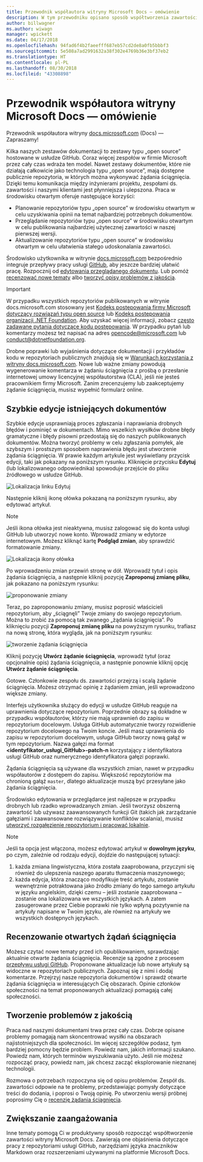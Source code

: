 ```yaml
---
title: Przewodnik współautora witryny Microsoft Docs — omówienie
description: W tym przewodniku opisano sposób współtworzenia zawartości witryny dokumentacji firmy Microsoft, docs.microsoft.com.
author: billwagner
ms.author: wiwagn
manager: wpickett
ms.date: 04/17/2018
ms.openlocfilehash: 94fad6f4b2faeefff687eb57cd2de8a0fb5bbbf3
ms.sourcegitcommit: 5e508a7ad2991632a38f302e4769b36e3bf37eb2
ms.translationtype: HT
ms.contentlocale: pl-PL
ms.lasthandoff: 08/30/2018
ms.locfileid: "43308898"
---
```

# <a name="microsoft-docs-contributor-guide-overview"></a>Przewodnik współautora witryny Microsoft Docs — omówienie

Przewodnik współautora witryny [docs.microsoft.com](https://docs.microsoft.com) (Docs) — Zapraszamy!

Kilka naszych zestawów dokumentacji to zestawy typu „open source” hostowane w usłudze GitHub. Coraz więcej zespołów w firmie Microsoft przez cały czas wdraża ten model. Nawet zestawy dokumentów, które nie działają całkowicie jako technologia typu „open source”, mają dostępne publicznie repozytoria, w których można wykonywać żądania ściągnięcia. Dzięki temu komunikacja między inżynierami projektu, zespołami ds. zawartości i naszymi klientami jest płynniejsza i ulepszona. Praca w środowisku otwartym oferuje następujące korzyści:

- Planowanie repozytoriów typu „open source” w środowisku otwartym w celu uzyskiwania opinii na temat najbardziej potrzebnych dokumentów.
- Przeglądanie repozytoriów typu „open source” w środowisku otwartym w celu publikowania najbardziej użytecznej zawartości w naszej pierwszej wersji.
- Aktualizowanie repozytoriów typu „open source” w środowisku otwartym w celu ułatwienia stałego udoskonalania zawartości.

Środowisko użytkownika w witrynie [docs.microsoft.com](https://docs.microsoft.com) bezpośrednio integruje przepływy pracy usługi [GitHub](https://github.com), aby jeszcze bardziej ułatwić pracę. Rozpocznij od [edytowania przeglądanego dokumentu](#quick-edits-to-existing-documents). Lub pomóż [recenzować nowe tematy](#review-open-prs) albo [tworzyć opisy problemów z jakością](#create-quality-issues).

> [!IMPORTANT]
> W przypadku wszystkich repozytoriów publikowanych w witrynie docs.microsoft.com stosowany jest [Kodeks postępowania firmy Microsoft dotyczący rozwiązań typu open source](https://opensource.microsoft.com/codeofconduct/) lub [Kodeks postępowania organizacji .NET Foundation](https://dotnetfoundation.org/code-of-conduct). Aby uzyskać więcej informacji, zobacz [często zadawane pytania dotyczące kodu postępowania](https://opensource.microsoft.com/codeofconduct/faq/). W przypadku pytań lub komentarzy możesz też napisać na adres [opencode@microsoft.com](mailto:opencode@microsoft.com) lub [conduct@dotnetfoundation.org](mailto:conduct@dotnetfoundation.org).<br>
>
> Drobne poprawki lub wyjaśnienia dotyczące dokumentacji i przykładów kodu w repozytoriach publicznych znajdują się w [Warunkach korzystania z witryny docs.microsoft.com](https://docs.microsoft.com/legal/termsofuse). Nowe lub ważne zmiany powodują wygenerowanie komentarza w żądaniu ściągnięcia z prośbą o przesłanie internetowej umowy licencyjnej współautorstwa (CLA), jeśli nie jesteś pracownikiem firmy Microsoft. Zanim zrecenzujemy lub zaakceptujemy żądanie ściągnięcia, musisz wypełnić formularz online.

## <a name="quick-edits-to-existing-documents"></a>Szybkie edycje istniejących dokumentów

Szybkie edycje usprawniają proces zgłaszania i naprawiania drobnych błędów i pominięć w dokumentach. Mimo wszelkich wysiłków drobne błędy gramatyczne i błędy pisowni przedostają się do naszych publikowanych dokumentów. Można tworzyć problemy w celu zgłaszania pomyłek, ale szybszym i prostszym sposobem naprawienia błędu jest utworzenie żądania ściągnięcia. W prawie każdym artykule jest wyświetlany przycisk edycji, taki jak pokazany na poniższym rysunku. Kliknięcie przycisku **Edytuj** (lub lokalizowanego odpowiednika) spowoduje przejście do pliku źródłowego w usłudze GitHub.

![Lokalizacja linku Edytuj](./media/index/edit-article.png)

Następnie kliknij ikonę ołówka pokazaną na poniższym rysunku, aby edytować artykuł.

> [!NOTE]
> Jeśli ikona ołówka jest nieaktywna, musisz zalogować się do konta usługi GitHub lub utworzyć nowe konto. Wprowadź zmiany w edytorze internetowym. Możesz kliknąć kartę **Podgląd zmian**, aby sprawdzić formatowanie zmiany.

![Lokalizacja ikony ołówka](./media/index/editicon.png)

Po wprowadzeniu zmian przewiń stronę w dół. Wprowadź tytuł i opis żądania ściągnięcia, a następnie kliknij pozycję **Zaproponuj zmianę pliku**, jak pokazano na poniższym rysunku:

![proponowanie zmiany](./media/index/submit-pull-request.png)

Teraz, po zaproponowaniu zmiany, musisz poprosić właścicieli repozytorium, aby „ściągnęli” Twoje zmiany do swojego repozytorium. Można to zrobić za pomocą tak zwanego „żądania ściągnięcia”. Po kliknięciu pozycji **Zaproponuj zmianę pliku** na powyższym rysunku, trafiasz na nową stronę, która wygląda, jak na poniższym rysunku:

![tworzenie żądania ściągnięcia](media/index/create-pull-request.png)

Kliknij pozycję **Utwórz żądanie ściągnięcia**, wprowadź tytuł (oraz opcjonalnie opis) żądania ściągnięcia, a następnie ponownie kliknij opcję **Utwórz żądanie ściągnięcia**.

Gotowe. Członkowie zespołu ds. zawartości przejrzą i scalą żądanie ściągnięcia. Możesz otrzymać opinię z żądaniem zmian, jeśli wprowadzono większe zmiany.

Interfejs użytkownika służący do edycji w usłudze GitHub reaguje na uprawnienia dotyczące repozytorium. Poprzednie obrazy są dokładne w przypadku współautorów, którzy nie mają uprawnień do zapisu w repozytorium docelowym. Usługa GitHub automatycznie tworzy rozwidlenie repozytorium docelowego na Twoim koncie. Jeśli masz uprawnienia do zapisu w repozytorium docelowym, usługa GitHub tworzy nową gałąź w tym repozytorium. Nazwa gałęzi ma format **\<identyfikator_usługi_GitHub\>-patch-n** korzystający z identyfikatora usługi GitHub oraz numerycznego identyfikatora gałęzi poprawki.

Żądania ściągnięcia są używane dla wszystkich zmian, nawet w przypadku współautorów z dostępem do zapisu. Większość repozytoriów ma chronioną gałąź `master`, dlatego aktualizacje muszą być przesyłane jako żądania ściągnięcia.

Środowisko edytowania w przeglądarce jest najlepsze w przypadku drobnych lub rzadko wprowadzanych zmian. Jeśli tworzysz obszerną zawartość lub używasz zaawansowanych funkcji Git (takich jak zarządzanie gałęziami i zaawansowane rozwiązywanie konfliktów scalania), musisz [utworzyć rozgałęzienie repozytorium i pracować lokalnie](how-to-write-workflows-major.md).

> [!NOTE]
> Jeśli ta opcja jest włączona, możesz edytować artykuł w **dowolnym języku**, po czym, zależnie od rodzaju edycji, dojdzie do następującej sytuacji:
> 1. każda zmiana lingwistyczna, która została zaaprobowana, przyczyni się również do ulepszenia naszego aparatu tłumaczenia maszynowego;
> 2. każda edycja, która znacząco modyfikuje treść artykułu, zostanie wewnętrznie potraktowana jako źródło zmiany do tego samego artykułu w języku angielskim, dzięki czemu – jeśli zostanie zaaprobowana – zostanie ona lokalizowana we wszystkich językach.
> A zatem zasugerowane przez Ciebie poprawki nie tylko wpłyną pozytywnie na artykuły napisane w Twoim języku, ale również na artykuły we wszystkich dostępnych językach.

## <a name="review-open-prs"></a>Recenzowanie otwartych żądań ściągnięcia

Możesz czytać nowe tematy przed ich opublikowaniem, sprawdzając aktualnie otwarte żądania ściągnięcia. Recenzje są zgodne z procesem [przepływu usługi GitHub](https://guides.github.com/introduction/flow/). Proponowane aktualizacje lub nowe artykuły są widoczne w repozytoriach publicznych. Zapoznaj się z nimi i dodaj komentarze. Przejrzyj nasze repozytoria dokumentów i sprawdź otwarte żądania ściągnięcia w interesujących Cię obszarach. Opinie członków społeczności na temat proponowanych aktualizacji pomagają całej społeczności.

## <a name="create-quality-issues"></a>Tworzenie problemów z jakością

Praca nad naszymi dokumentami trwa przez cały czas. Dobrze opisane problemy pomagają nam skoncentrować wysiłki na obszarach najistotniejszych dla społeczności. Im więcej szczegółów podasz, tym bardziej pomocny będzie problem. Powiedz nam, jakich informacji szukano. Powiedz nam, których terminów wyszukiwania użyto. Jeśli nie możesz rozpocząć pracy, powiedz nam, jak chcesz zacząć eksplorowanie nieznanej technologii.

Rozmowa o potrzebach rozpoczyna się od opisu problemów. Zespół ds. zawartości odpowie na te problemy, przedstawiając pomysły dotyczące treści do dodania, i poprosi o Twoją opinię. Po utworzeniu wersji próbnej poprosimy Cię o [recenzję żądania ściągnięcia](#review-open-prs).

## <a name="get-more-involved"></a>Zwiększanie zaangażowania

Inne tematy pomogą Ci w produktywny sposób rozpocząć współtworzenie zawartości witryny Microsoft Docs. Zawierają one objaśnienia dotyczące pracy z repozytoriami usługi GitHub, narzędziami języka znaczników Markdown oraz rozszerzeniami używanymi na platformie Microsoft Docs.

